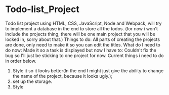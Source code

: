 # Todo-list_Project
Todo list project using HTML, CSS, JavaScript, Node and Webpack, will try to implement a database in the end to store all the todos.
(for now i won't include the projects thing, there will be one main project that you will be locked in, sorry about that.)
Things to do:
All parts of creating the projects are done, only need to make it so you can edit the titles.
What do I need to do now:
Made it so a task is displayed but now I have to:
Couldn't fix the bug so I'll just be sticking to one project for now. Current things i need to do in order below.
1. Style it so it looks better(In the end I might just give the ability to change the name of the project, because it looks ugly.);
2. set up the storage.
3. Style